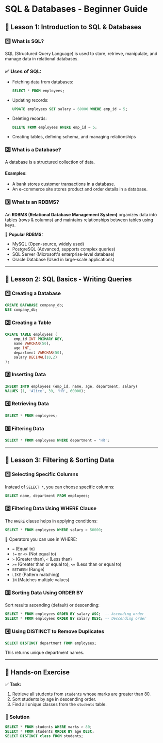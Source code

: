 # SQL & Databases - Beginner Guide

## 📌 Lesson 1: Introduction to SQL & Databases

### 1️⃣ What is SQL?
SQL (Structured Query Language) is used to store, retrieve, manipulate, and manage data in relational databases.

### ✅ Uses of SQL:
- Fetching data from databases:  
  ```sql
  SELECT * FROM employees;
  ```
- Updating records:  
  ```sql
  UPDATE employees SET salary = 60000 WHERE emp_id = 5;
  ```
- Deleting records:  
  ```sql
  DELETE FROM employees WHERE emp_id = 5;
  ```
- Creating tables, defining schema, and managing relationships

### 2️⃣ What is a Database?
A database is a structured collection of data.

#### Examples:
- A bank stores customer transactions in a database.
- An e-commerce site stores product and order details in a database.

### 3️⃣ What is an RDBMS?
An **RDBMS (Relational Database Management System)** organizes data into tables (rows & columns) and maintains relationships between tables using keys.

🔹 **Popular RDBMS:**
- MySQL (Open-source, widely used)
- PostgreSQL (Advanced, supports complex queries)
- SQL Server (Microsoft's enterprise-level database)
- Oracle Database (Used in large-scale applications)

---

## 📌 Lesson 2: SQL Basics - Writing Queries

### 1️⃣ Creating a Database
```sql
CREATE DATABASE company_db;
USE company_db;
```

### 2️⃣ Creating a Table
```sql
CREATE TABLE employees (
    emp_id INT PRIMARY KEY,
    name VARCHAR(50),
    age INT,
    department VARCHAR(50),
    salary DECIMAL(10,2)
);
```

### 3️⃣ Inserting Data
```sql
INSERT INTO employees (emp_id, name, age, department, salary)
VALUES (1, 'Alice', 30, 'HR', 60000);
```

### 4️⃣ Retrieving Data
```sql
SELECT * FROM employees;
```

### 5️⃣ Filtering Data
```sql
SELECT * FROM employees WHERE department = 'HR';
```

---

## 📌 Lesson 3: Filtering & Sorting Data

### 1️⃣ Selecting Specific Columns
Instead of `SELECT *`, you can choose specific columns:
```sql
SELECT name, department FROM employees;
```

### 2️⃣ Filtering Data Using WHERE Clause
The `WHERE` clause helps in applying conditions:
```sql
SELECT * FROM employees WHERE salary > 50000;
```

🔹 Operators you can use in WHERE:
- `=` (Equal to)
- `!=` or `<>` (Not equal to)
- `>` (Greater than), `<` (Less than)
- `>=` (Greater than or equal to), `<=` (Less than or equal to)
- `BETWEEN` (Range)
- `LIKE` (Pattern matching)
- `IN` (Matches multiple values)

### 3️⃣ Sorting Data Using ORDER BY
Sort results ascending (default) or descending:
```sql
SELECT * FROM employees ORDER BY salary ASC;  -- Ascending order  
SELECT * FROM employees ORDER BY salary DESC; -- Descending order  
```

### 4️⃣ Using DISTINCT to Remove Duplicates
```sql
SELECT DISTINCT department FROM employees;
```
This returns unique department names.

---

## 🎯 Hands-on Exercise
✅ **Task:**
1. Retrieve all students from `students` whose marks are greater than 80.
2. Sort students by age in descending order.
3. Find all unique classes from the `students` table.

### 📝 Solution
```sql
SELECT * FROM students WHERE marks > 80;
SELECT * FROM students ORDER BY age DESC;
SELECT DISTINCT class FROM students;
```
